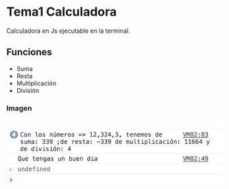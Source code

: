 # Tema1 Calculadora

Calculadora en Js ejecutable en la terminal.

## Funciones
-   Suma
-   Resta
-   Multiplicación
-   División

### Imagen
![Imagen](./calculadoraJS.png "calculadoraJS")


